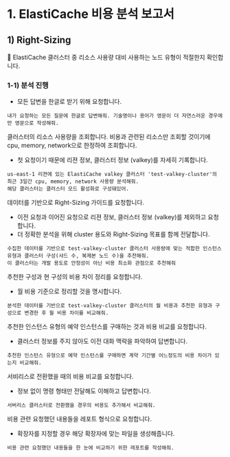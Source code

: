 # 1. ElastiCache 비용 분석 보고서

## 1) Right-Sizing

📢 ElastiCache 클러스터 중 리소스 사용량 대비 사용하는 노드 유형이 적절한지 확인합니다.

### 1-1) 분석 진행

- 모든 답변을 한글로 받기 위해 요청합니다.
```
내가 요청하는 모든 질문에 한글로 답변해줘. 기술명이나 용어가 영문이 더 자연스러운 경우에만 영문으로 작성해줘.
```

클러스터의 리소스 사용량을 조회합니다. 비용과 관련된 리소스만 조회할 것이기에 cpu, memory, network으로 한정하여 조회합니다.

* 첫 요청이기 때문에 리젼 정보, 클러스터 정보 (valkey)를 자세히 기록합니다.

```
us-east-1 리젼에 있는 ElastiCache valkey 클러스터 'test-valkey-cluster'의 최근 3일간 cpu, memory, network 사용량 분석해줘.
해당 클러스터는 클러스터 모드 활성화로 구성돼있어.
```

데이터를 기반으로 Right-Sizing 가이드를 요청합니다.

* 이전 요청과 이어진 요청으로 리젼 정보, 클러스터 정보 (valkey)를 제외하고 요청합니다.
* 더 정확한 분석을 위해 cluster 용도와 Right-Sizing 목표를 함께 전달합니다.

```
수집한 데이터를 기반으로 test-valkey-cluster 클러스터 사용량에 맞는 적합한 인스턴스 유형과 클러스터 구성(샤드 수, 복제본 노드 수)을 추천해줘.
이 클러스터는 개발 용도로 안정성이 아닌 비용 최소화 관점으로 추천해줘
```

추천한 구성과 현 구성의 비용 차이 정리를 요청합니다.
* 월 비용 기준으로 정리할 것을 명시합니다.

```
분석한 데이터를 기반으로 test-valkey-cluster 클러스터의 월 비용과 추천한 유형과 구성으로 변경한 후 월 비용 차이를 비교해줘.
```

추천한 인스턴스 유형의 예약 인스턴스를 구매하는 것과 비용 비교를 요청합니다.
* 클러스터 정보를 주지 않아도 이전 대화 맥락을 파악하여 답변합니다.

```
추천한 인스턴스 유형으로 예약 인스턴스를 구매하면 계약 기간별 어느정도의 비용 차이가 있는지 비교해줘.
```

서비리스로 전환했을 때의 비용 비교를 요청합니다.
* 정보 없이 명령 형태만 전달해도 이해하고 답변합니다.

```
서버리스 클러스터로 전환했을 경우의 비용도 추가해서 비교해줘.
```

비용 관련 요청했던 내용들을 레포트 형식으로 요청합니다.
* 확장자를 지정할 경우 해당 확장자에 맞는 파일을 생성해줍니다.

```
비용 관련 요청했던 내용들을 한 눈에 비교하기 위한 레포트를 작성해줘.
```
